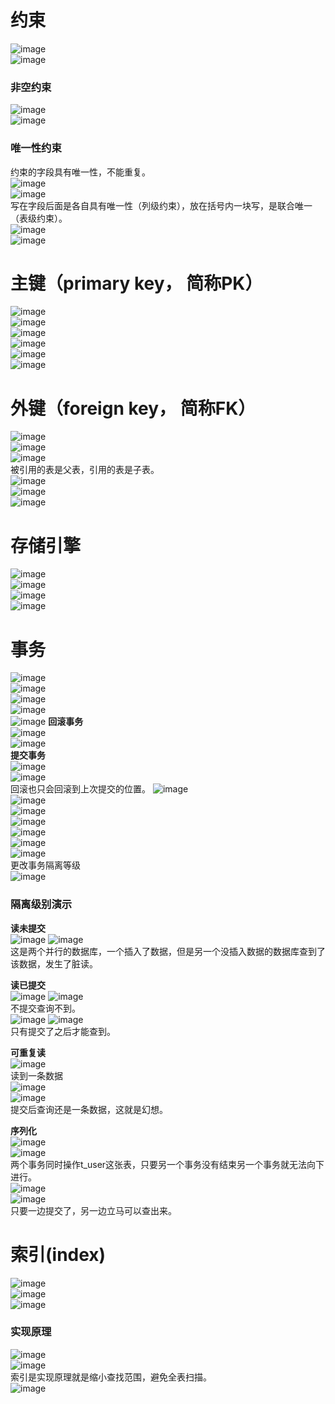 # 约束
![image](https://user-images.githubusercontent.com/96570699/189513507-b6aaf5fc-4755-4dc9-81cf-0679c81e2c4b.png)   
![image](https://user-images.githubusercontent.com/96570699/189513577-ab982625-839d-437b-852c-cd425331c47d.png)  


### 非空约束
![image](https://user-images.githubusercontent.com/96570699/189513759-c01dada9-38c3-406c-8b8a-a4942eb768a7.png)  
![image](https://user-images.githubusercontent.com/96570699/189513851-75e1acfc-3819-40df-aa68-0c662ea68a75.png)  


### 唯一性约束
约束的字段具有唯一性，不能重复。  
![image](https://user-images.githubusercontent.com/96570699/189514009-94be7508-722d-4cb4-a7f0-c4c5a0e5c6d9.png)   
![image](https://user-images.githubusercontent.com/96570699/189514583-d40e7ecd-6cb9-46a4-bc1f-129e75c9a5fe.png)  
写在字段后面是各自具有唯一性（列级约束），放在括号内一块写，是联合唯一（表级约束）。   
![image](https://user-images.githubusercontent.com/96570699/189514601-e730255f-cfd4-4ab7-805e-0d07c381f28f.png)  
![image](https://user-images.githubusercontent.com/96570699/189515079-07805d31-5236-4c29-9f47-6eaedb4a03c1.png)  


# 主键（primary key， 简称PK）
![image](https://user-images.githubusercontent.com/96570699/189516496-48933292-faf9-4dba-962a-23ca08f6993b.png)  
![image](https://user-images.githubusercontent.com/96570699/189521065-28dd3942-b62f-4647-a3c7-cc121d2ee76c.png)  
![image](https://user-images.githubusercontent.com/96570699/189521103-074d4104-632c-47f0-a5cd-4e2620ba22ff.png)  
![image](https://user-images.githubusercontent.com/96570699/189521172-457e7ba8-e8c8-4c7e-8b2d-a41dd38372a8.png)     
![image](https://user-images.githubusercontent.com/96570699/189521577-2cfe8188-cadf-40cd-a8b4-02a474a9c572.png)  
![image](https://user-images.githubusercontent.com/96570699/189521600-8cdce873-eb89-4dec-98f6-5f018c51fcf1.png)  




# 外键（foreign key， 简称FK）
![image](https://user-images.githubusercontent.com/96570699/189521944-88baa2fe-1fef-4f45-bb57-438a0622e4ce.png)  
![image](https://user-images.githubusercontent.com/96570699/189522154-8fa6ca7a-33d6-4ae5-9822-5a5078f1d96d.png)  
![image](https://user-images.githubusercontent.com/96570699/189522408-fecc81eb-ec52-4809-9182-504677ac77f7.png)  
被引用的表是父表，引用的表是子表。  
![image](https://user-images.githubusercontent.com/96570699/189522533-6863a575-cbd4-4a60-93e1-7c4ed41c67b2.png)  
![image](https://user-images.githubusercontent.com/96570699/189524209-fa1e62cc-2158-46dd-b64e-3689b4bbeb8d.png)  
![image](https://user-images.githubusercontent.com/96570699/189524777-da053ddd-bead-4e8d-87ac-e0bcb5290b82.png)   




# 存储引擎
![image](https://user-images.githubusercontent.com/96570699/189527128-90a6debd-599a-40f9-bdc7-72bf55921e8d.png)  
![image](https://user-images.githubusercontent.com/96570699/189530677-d59dd04c-f9f9-4d0b-a550-a4568b294fb1.png)  
![image](https://user-images.githubusercontent.com/96570699/189530814-efe85dc3-909f-4cd1-ba83-32b714c056d4.png)  
![image](https://user-images.githubusercontent.com/96570699/189531111-f6467baa-572d-465f-8bf7-204d25e5d0c0.png)  




# 事务
![image](https://user-images.githubusercontent.com/96570699/189601734-231947a6-e675-472e-bbab-3ab16d5228ed.png)  
![image](https://user-images.githubusercontent.com/96570699/189602285-466431ed-345a-4d81-bf09-44a796bafaf2.png)  
![image](https://user-images.githubusercontent.com/96570699/189613398-2513f72b-4ebe-4ccd-abf4-088b7b5f3f79.png)  
![image](https://user-images.githubusercontent.com/96570699/189614528-ff76c75c-cd0f-4be1-a4b0-f384ef48395a.png)  
![image](https://user-images.githubusercontent.com/96570699/189694720-ead069f2-a869-483d-9cb2-036d57500d4f.png)
**回滚事务**  
![image](https://user-images.githubusercontent.com/96570699/189696278-6b6291c7-b9a7-4173-9fb8-0b8754281050.png)  
![image](https://user-images.githubusercontent.com/96570699/189696376-9f94dc8c-ab18-4418-bb2e-75b2886621af.png)  
**提交事务**  
![image](https://user-images.githubusercontent.com/96570699/189696558-7267fcb1-6655-46bd-956d-38fd2e6421e3.png)  
![image](https://user-images.githubusercontent.com/96570699/189696646-aa5c4e7a-522c-4896-91c9-0e072f8d986b.png)  
回滚也只会回滚到上次提交的位置。
![image](https://user-images.githubusercontent.com/96570699/189705311-58e1bb50-572a-4670-90ca-64e1c973d361.png)  
![image](https://user-images.githubusercontent.com/96570699/189708030-4de801c1-3c11-45cd-b2d5-95ed85cc8e42.png)    
![image](https://user-images.githubusercontent.com/96570699/189708189-19812178-d1e3-4018-9b6b-c5e033972e5f.png)  
![image](https://user-images.githubusercontent.com/96570699/189711020-196c692c-afaa-4fac-8316-389c71f720c7.png)  
![image](https://user-images.githubusercontent.com/96570699/189712063-ae180a1e-d254-472b-80a5-35ecc1d8028e.png)  
![image](https://user-images.githubusercontent.com/96570699/189795478-ea38dc84-4a0a-40f5-affe-0c31aa962d75.png)  
![image](https://user-images.githubusercontent.com/96570699/189795552-44493b85-b7ee-493f-a6f7-82d9110ec84a.png)  
更改事务隔离等级  
![image](https://user-images.githubusercontent.com/96570699/189796629-1d67a7a7-e590-4c6e-9cb4-d60590615fbf.png)  


### 隔离级别演示
**读未提交**  
![image](https://user-images.githubusercontent.com/96570699/189796988-20c8bf20-d6a9-4fd4-9c9f-21added031be.png) ![image](https://user-images.githubusercontent.com/96570699/189797017-1ef2b8f5-4d6e-4cd1-937e-9f7f1393fa2f.png)  
这是两个并行的数据库，一个插入了数据，但是另一个没插入数据的数据库查到了该数据，发生了脏读。    

**读已提交**  
![image](https://user-images.githubusercontent.com/96570699/189799167-08494eba-1f86-4c45-9870-cd4b61aaaf29.png)
![image](https://user-images.githubusercontent.com/96570699/189799125-78dd0e29-5830-4795-847e-7460a6a646c3.png)   
不提交查询不到。  
![image](https://user-images.githubusercontent.com/96570699/189799228-940d260e-08db-4f22-a207-25346f4df449.png)
![image](https://user-images.githubusercontent.com/96570699/189799212-6d21d48e-5075-498e-a329-4a66e82cc007.png)   
只有提交了之后才能查到。    

**可重复读**  
![image](https://user-images.githubusercontent.com/96570699/189854608-7eb71710-452f-49b6-bc43-fe45f099c85c.png)  
读到一条数据  
![image](https://user-images.githubusercontent.com/96570699/189854852-16b809cd-053e-483a-a809-955742261e50.png)  
![image](https://user-images.githubusercontent.com/96570699/189854974-5a13642c-ab5e-47cc-be9b-ea50393f265c.png)  
提交后查询还是一条数据，这就是幻想。    

**序列化**  
![image](https://user-images.githubusercontent.com/96570699/189858815-33ba5de1-16f1-4c15-97e5-bf611663bcd2.png)  
![image](https://user-images.githubusercontent.com/96570699/189858896-e8a2b5a2-6e42-456b-bbae-fee318b76590.png)  
两个事务同时操作t_user这张表，只要另一个事务没有结束另一个事务就无法向下进行。   
![image](https://user-images.githubusercontent.com/96570699/189859264-a0d062aa-3643-4227-a6ec-d836e721572a.png)  
![image](https://user-images.githubusercontent.com/96570699/189859306-adafcd86-a249-4dcf-84c2-56cfd8f5f1cd.png)  
只要一边提交了，另一边立马可以查出来。  




# 索引(index)
![image](https://user-images.githubusercontent.com/96570699/189950864-226a0966-d2f5-45b3-8fa7-9c23147c13a9.png)    
![image](https://user-images.githubusercontent.com/96570699/189951497-9e0ecbef-03f4-4568-aa8b-ef7344ca74d5.png)  
![image](https://user-images.githubusercontent.com/96570699/189953593-e4105116-50e6-4334-addd-96b4729fdd91.png)   


### 实现原理
![image](https://user-images.githubusercontent.com/96570699/189954593-bd21cab8-d3f6-4816-9341-8e947113b8c7.png)  
![image](https://user-images.githubusercontent.com/96570699/189958190-0c3ee48a-36e9-4f54-8312-b49f7f587883.png)  
索引是实现原理就是缩小查找范围，避免全表扫描。  
![image](https://user-images.githubusercontent.com/96570699/189961306-986759f5-a21a-4911-8eae-e8f48688e9eb.png)   
